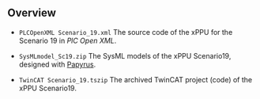 ## Overview

* `PLCOpenXML Scenario_19.xml`
  The source code of the xPPU for the Scenario 19 in *PlC Open XML*.

* `SysMLmodel_Sc19.zip`
  The SysML models of the xPPU Scenario19, designed with [Papyrus](https://eclipse.org/papyrus/).    
  
* `TwinCAT Scenario_19.tszip`   The archived TwinCAT project (code) of the xPPU Scenario19.
